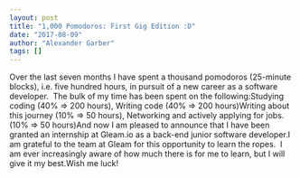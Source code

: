 ```yaml
---
layout: post
title: "1,000 Pomodoros: First Gig Edition :D"
date: "2017-08-09"
author: "Alexander Garber"
tags: []
---
```


Over the last seven months I have spent a thousand pomodoros (25-minute blocks), i.e. five hundred hours, in pursuit of a new career as a software developer.  The bulk of my time has been spent on the following:Studying coding (40% => 200 hours), Writing code (40% => 200 hours)Writing about this journey (10% => 50 hours), Networking and actively applying for jobs. (10% => 50 hours)And now I am pleased to announce that I have been granted an internship at Gleam.io as a back-end junior software developer.I am grateful to the team at Gleam for this opportunity to learn the ropes.  I am ever increasingly aware of how much there is for me to learn, but I will give it my best.Wish me luck!
